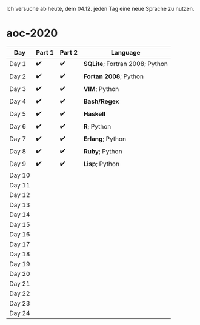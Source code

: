 Ich versuche ab heute, dem 04.12. jeden Tag eine neue Sprache zu nutzen.

# aoc-2020

| Day    | Part 1             | Part 2             | Language                         |
| ------ | ------------------ | ------------------ | -------------------------------- |
| Day 1  | :heavy_check_mark: | :heavy_check_mark: | **SQLite**; Fortran 2008; Python |
| Day 2  | :heavy_check_mark: | :heavy_check_mark: | **Fortan 2008**; Python          |
| Day 3  | :heavy_check_mark: | :heavy_check_mark: | **VIM**; Python                  |
| Day 4  | :heavy_check_mark: | :heavy_check_mark: | **Bash/Regex**                   |
| Day 5  | :heavy_check_mark: | :heavy_check_mark: | **Haskell**                      |
| Day 6  | :heavy_check_mark: | :heavy_check_mark: | **R**; Python                    |
| Day 7  | :heavy_check_mark: | :heavy_check_mark: | **Erlang**; Python               |
| Day 8  | :heavy_check_mark: | :heavy_check_mark: | **Ruby**; Python                 |
| Day 9  | :heavy_check_mark: | :heavy_check_mark: | **Lisp**; Python                 |
| Day 10 |                    |                    |                                  |
| Day 11 |                    |                    |                                  |
| Day 12 |                    |                    |                                  |
| Day 13 |                    |                    |                                  |
| Day 14 |                    |                    |                                  |
| Day 15 |                    |                    |                                  |
| Day 16 |                    |                    |                                  |
| Day 17 |                    |                    |                                  |
| Day 18 |                    |                    |                                  |
| Day 19 |                    |                    |                                  |
| Day 20 |                    |                    |                                  |
| Day 21 |                    |                    |                                  |
| Day 22 |                    |                    |                                  |
| Day 23 |                    |                    |                                  |
| Day 24 |                    |                    |                                  |
